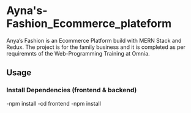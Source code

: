 # Ayna's-Fashion_Ecommerce_plateform
Anya’s Fashion is an Ecommerce Platform build with MERN Stack and Redux.  The project is for the family business and it is completed as per requiremnts of the Web-Programming Training at Omnia.
## Usage
### Install Dependencies (frontend & backend)
-npm install
-cd frontend
-npm install


